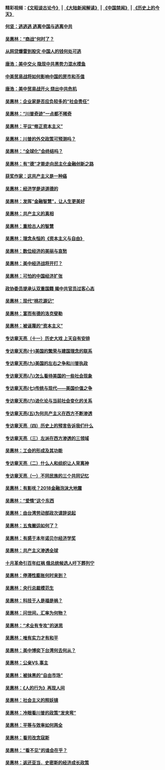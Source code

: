 #### 精彩视频：[《文昭谈古论今》](https://github.com/gfw-breaker/wenzhao/blob/master/README.md?t=12022131) | [《大陆新闻解读》](https://github.com/gfw-breaker/ntdtv-comedy/blob/master/README.md?t=12022131) | [《中国禁闻》](https://github.com/gfw-breaker/ntdtv-news/blob/master/README.md?t=12022131) | [《历史上的今天》](https://github.com/gfw-breaker/today-in-history/blob/master/README.md?t=12022131) 

#### [何坚：逃逃逃 逃离中国与逃离中共](../pages/nsc423/n10592891.md?t=12022131) 

#### [吴惠林：“商战”何时了？](../pages/nsc423/n10573558.md?t=12022131) 

#### [从网贷爆雷到股灾 中国人的钱何处可逃](../pages/nsc423/n10572800.md?t=12022131) 

#### [唐浩：美中交火 隐现中共黑势力混水摸鱼](../pages/nsc423/n10544040.md?t=12022131) 

#### [中美贸易战将如何影响中国的房市和币值](../pages/nsc423/n10543697.md?t=12022131) 

#### [唐浩：美中贸易战开火 烧出中共危机](../pages/nsc423/n10540126.md?t=12022131) 

#### [吴惠林：企业家是否应负较多的“社会责任”](../pages/nsc423/n10535022.md?t=12022131) 

#### [吴惠林：“川普奇迹”一点都不稀奇](../pages/nsc423/n10512808.md?t=12022131) 

#### [吴惠林：平议“修正资本主义”](../pages/nsc423/n10495724.md?t=12022131) 

#### [吴惠林：川普的外交政策可预测吗？](../pages/nsc423/n10462387.md?t=12022131) 

#### [吴惠林：“全球化”会终结吗？](../pages/nsc423/n10452838.md?t=12022131) 

#### [吴惠林：有“德”才能走向民主化金融创新之路](../pages/nsc423/n10432292.md?t=12022131) 

#### [获奖作家：这共产主义是一种癌](../pages/nsc423/n10431541.md?t=12022131) 

#### [吴惠林：经济学是讲道德的](../pages/nsc423/n10398014.md?t=12022131) 

#### [吴惠林：发挥“金融智慧”，让人生更美好](../pages/nsc423/n10375019.md?t=12022131) 

#### [吴惠林：共产主义的真相](../pages/nsc423/n10351394.md?t=12022131) 

#### [吴惠林：重拾古人的智慧](../pages/nsc423/n10337691.md?t=12022131) 

#### [吴惠林：理念永恒的《资本主义与自由》](../pages/nsc423/n10316274.md?t=12022131) 

#### [吴惠林：数位经济的美丽与哀愁](../pages/nsc423/n10292946.md?t=12022131) 

#### [吴惠林：美中经济战将开打？](../pages/nsc423/n10258825.md?t=12022131) 

#### [吴惠林：可怕的中国经济扩张](../pages/nsc423/n10219147.md?t=12022131) 

#### [政协委员提承认双重国籍 揭中共官员过客心态](../pages/nsc423/n10208809.md?t=12022131) 

#### [吴惠林：现代“桃花源记”](../pages/nsc423/n10185234.md?t=12022131) 

#### [吴惠林：富而有德的洛克斐勒](../pages/nsc423/n10142264.md?t=12022131) 

#### [吴惠林：被诬蔑的“资本主义”](../pages/nsc423/n10124816.md?t=12022131) 

#### [专访章天亮（十一）历史大戏 上天自有安排](../pages/nsc423/n10094905.md?t=12022131) 

#### [专访章天亮(十)美国的繁荣与建国理念的联系](../pages/nsc423/n10094899.md?t=12022131) 

#### [专访章天亮(九)美国的左右之争和川普执政](../pages/nsc423/n10094889.md?t=12022131) 

#### [专访章天亮(八)怎么看待美国的一些社会现象](../pages/nsc423/n10094857.md?t=12022131) 

#### [专访章天亮(七)传统与现代——美国价值之争](../pages/nsc423/n10093140.md?t=12022131) 

#### [专访章天亮(六)进化论与当前社会变化的关系](../pages/nsc423/n10092036.md?t=12022131) 

#### [专访章天亮(五)为何共产主义在西方不断渗透](../pages/nsc423/n10083620.md?t=12022131) 

#### [专访章天亮（四）历史上的预言告诉我们什么](../pages/nsc423/n10083606.md?t=12022131) 

#### [专访章天亮（三）左派在西方渗透的三领域](../pages/nsc423/n10081115.md?t=12022131) 

#### [吴惠林：工会的形成及其功能](../pages/nsc423/n10080633.md?t=12022131) 

#### [专访章天亮（二）什么人和组织让人背离神](../pages/nsc423/n10076637.md?t=12022131) 

#### [专访章天亮（一）不同民族的三个共同记忆](../pages/nsc423/n10074188.md?t=12022131) 

#### [吴惠林：有影呒？2018金融泡沫大地震](../pages/nsc423/n10040534.md?t=12022131) 

#### [吴惠林：“爱情”这个东西](../pages/nsc423/n10019423.md?t=12022131) 

#### [吴惠林：由台湾劳动部政次请辞说起](../pages/nsc423/n9979679.md?t=12022131) 

#### [吴惠林：五鬼搬运如何了？](../pages/nsc423/n9925338.md?t=12022131) 

#### [吴惠林：有感于本年诺贝尔经济学奖](../pages/nsc423/n9871883.md?t=12022131) 

#### [吴惠林：共产主义渗透全球](../pages/nsc423/n9812748.md?t=12022131) 

#### [十月革命引百年红祸 俄总统候选人吁下葬列宁](../pages/nsc423/n9810182.md?t=12022131) 

#### [吴惠林：停滞性膨胀何时来到？](../pages/nsc423/n9764136.md?t=12022131) 

#### [吴惠林：央行总裁模范生](../pages/nsc423/n9728134.md?t=12022131) 

#### [吴惠林：科技于人是福是祸？](../pages/nsc423/n9672982.md?t=12022131) 

#### [吴惠林：问世间，汇率为何物？](../pages/nsc423/n9621788.md?t=12022131) 

#### [吴惠林：“术业有专攻”的迷思](../pages/nsc423/n9580363.md?t=12022131) 

#### [吴惠林：唯有实力才有和平](../pages/nsc423/n9529599.md?t=12022131) 

#### [吴惠林：美中博奕下台湾何去何从？](../pages/nsc423/n9483598.md?t=12022131) 

#### [吴惠林：公亲VS.事主](../pages/nsc423/n9425637.md?t=12022131) 

#### [吴惠林：被抹黑的“自由市场”](../pages/nsc423/n9351545.md?t=12022131) 

#### [吴惠林：《人的行为》再现人间](../pages/nsc423/n9296339.md?t=12022131) 

#### [吴惠林：社会主义的照妖镜](../pages/nsc423/n9243460.md?t=12022131) 

#### [吴惠林：冷眼看川普的政策“发夹弯”](../pages/nsc423/n9120684.md?t=12022131) 

#### [吴惠林：平等与效率如何两全](../pages/nsc423/n9075430.md?t=12022131) 

#### [吴惠林：看司改念寇斯](../pages/nsc423/n9024915.md?t=12022131) 

#### [吴惠林：“看不见”的谁会在乎？](../pages/nsc423/n8977488.md?t=12022131) 

#### [吴惠林：返还亚当．史密斯的经济成长政策](../pages/nsc423/n8931896.md?t=12022131) 

